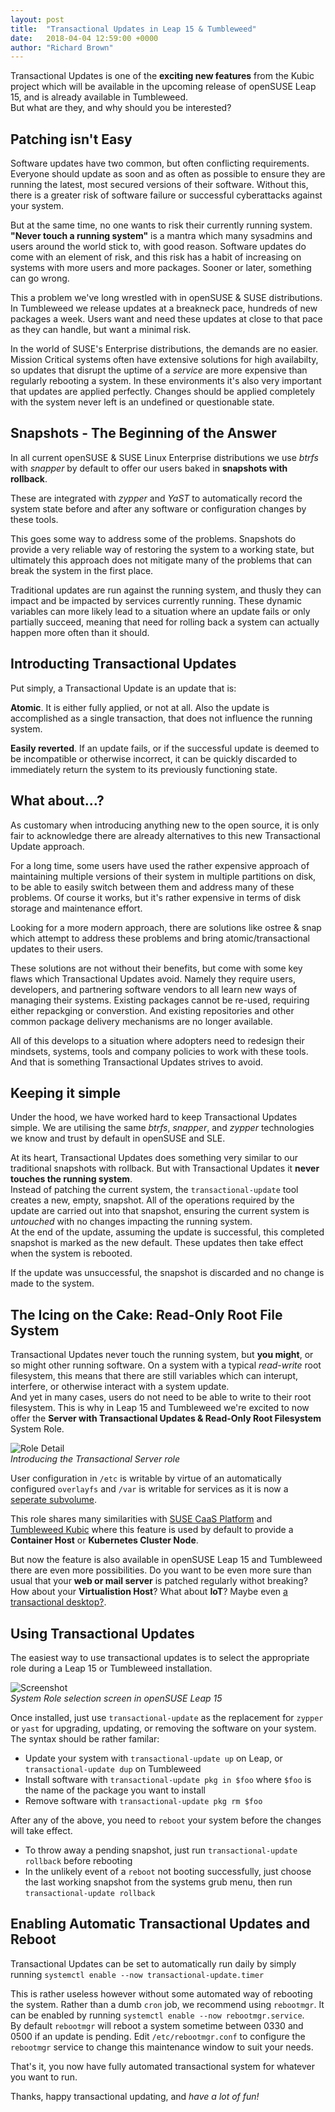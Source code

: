 ```yaml
---
layout: post
title:  "Transactional Updates in Leap 15 & Tumbleweed"
date:   2018-04-04 12:59:00 +0000
author: "Richard Brown"
---
```

Transactional Updates is one of the **exciting new features** from the Kubic project which will be available in the upcoming release of openSUSE Leap 15, and is already available in Tumbleweed.  
But what are they, and why should you be interested?

## Patching isn't Easy

Software updates have two common, but often conflicting requirements. Everyone should update as soon and as often as possible to ensure they are running the latest, most secured versions of their software. Without this, there is a greater risk of software failure or successful cyberattacks against your system.  

But at the same time, no one wants to risk their currently running system. **"Never touch a running system"** is a mantra which many sysadmins and users around the world stick to, with good reason. Software updates do come with an element of risk, and this risk has a habit of increasing on systems with more users and more packages. Sooner or later, something can go wrong. 

This a problem we've long wrestled with in openSUSE & SUSE distributions. In Tumbleweed we release updates at a breakneck pace, hundreds of new packages a week. Users want and need these updates at close to that pace as they can handle, but want a minimal risk.

In the world of SUSE's Enterprise distributions, the demands are no easier. Mission Critical systems often have extensive solutions for high availabilty, so updates that disrupt the uptime of a *service* are more expensive than regularly rebooting a system. In these environments it's also very important that updates are applied perfectly. Changes should be applied completely with the system never left is an undefined or questionable state.

## Snapshots - The Beginning of the Answer

In all current openSUSE & SUSE Linux Enterprise distributions we use *btrfs* with *snapper* by default to offer our users baked in **snapshots with rollback**.

These are integrated with *zypper* and *YaST* to automatically record the system state before and after any software or configuration changes by these tools.

This goes some way to address some of the problems. Snapshots do provide a very reliable way of restoring the system to a working state, but ultimately this approach does not mitigate many of the problems that can break the system in the first place.

Traditional updates are run against the running system, and thusly they can impact and be impacted by services currently running. These dynamic variables can more likely lead to a situation where an update fails or only partially succeed, meaning that need for rolling back a system can actually happen more often than it should.

## Introducting Transactional Updates

Put simply, a Transactional Update is an update that is:

**Atomic**. It is either fully applied, or not at all. Also the update is accomplished as a single transaction, that does not influence the running system.

**Easily reverted**. If an update fails, or if the successful update is deemed to be incompatible or otherwise incorrect, it can be quickly discarded to immediately return the system to its previously functioning state.

## What about...?

As customary when introducing anything new to the open source, it is only fair to acknowledge there are already alternatives to this new Transactional Update approach.

For a long time, some users have used the rather expensive approach of maintaining multiple versions of their system in multiple partitions on disk, to be able to easily switch between them and address many of these problems. Of course it works, but it's rather expensive in terms of disk storage and maintenance effort.

Looking for a more modern approach, there are solutions like ostree & snap which attempt to address these problems and bring atomic/transactional updates to their users.  

These solutions are not without their benefits, but come with some key flaws which Transactional Updates avoid. Namely they require users, developers, and partnering software vendors to all learn new ways of managing their systems. Existing packages cannot be re-used, requiring either repackging or converstion. And existing repositories and other common package delivery mechanisms are no longer available.  

All of this develops to a situation where adopters need to redesign their mindsets, systems, tools and company policies to work with these tools. And that is something Transactional Updates strives to avoid.

## Keeping it simple

Under the hood, we have worked hard to keep Transactional Updates simple. We are utilising the same *btrfs*, *snapper*, and *zypper* technologies we know and trust by default in openSUSE and SLE.

At its heart, Transactional Updates does something very similar to our traditional snapshots with rollback. But with Transactional Updates it **never touches the running system**.  
Instead of patching the current system, the `transactional-update` tool creates a new, empty, snapshot. All of the operations required by the update are carried out into that snapshot, ensuring the current system is *untouched* with no changes impacting the running system.  
At the end of the update, assuming the update is successful, this completed snapshot is marked as the new default. These updates then take effect when the system is rebooted.

If the update was unsuccessful, the snapshot is discarded and no change is made to the system. 

## The Icing on the Cake: Read-Only Root File System

Transactional Updates never touch the running system, but **you might**, or so might other running software. On a system with a typical *read-write* root filesystem, this means that there are still variables which can interupt, interfere, or otherwise interact with a system update.  
And yet in many cases, users do not need to be able to write to their root filesystem. This is why in Leap 15 and Tumbleweed we're excited to now offer the **Server with Transactional Updates & Read-Only Root Filesystem** System Role.

![Role Detail](/assets/images/TransactionalRole.png)  
*Introducing the Transactional Server role*

User configuration in `/etc` is writable by virtue of an automatically configured `overlayfs` and `/var` is writable for services as it is now a [seperate subvolume](https://lists.opensuse.org/opensuse-factory/2018-01/msg00390.html). 

This role shares many similarities with [SUSE CaaS Platform](https://www.suse.com/products/caas-platform/) and [Tumbleweed Kubic](http://download.opensuse.org/tumbleweed/iso/openSUSE-Tumbleweed-Kubic-DVD-x86_64-Current.iso) where this feature is used by default to provide a **Container Host** or **Kubernetes Cluster Node**.

But now the feature is also available in openSUSE Leap 15 and Tumbleweed there are even more possibilities. Do you want to be even more sure than usual that your **web or mail server** is patched regularly withot breaking? How about your **Virtualistion Host**? What about **IoT**? Maybe even [a transactional desktop?](https://rootco.de/2017-11-16-hackweek-2017-conclusion/).

## Using Transactional Updates

The easiest way to use transactional updates is to select the appropriate role during a Leap 15 or Tumbleweed installation.

![Screenshot](/assets/images/TransactionalScrenshot.png)  
*System Role selection screen in openSUSE Leap 15*

Once installed, just use `transactional-update` as the replacement for `zypper` or `yast` for upgrading, updating, or removing the software on your system.  
The syntax should be rather familar:

* Update your system with `transactional-update up` on Leap, or `transactional-update dup` on Tumbleweed
* Install software with `transactional-update pkg in $foo` where `$foo` is the name of the package you want to install
* Remove software with `transactional-update pkg rm $foo`

After any of the above, you need to `reboot` your system before the changes will take effect.

* To throw away a pending snapshot, just run `transactional-update rollback` before rebooting
* In the unlikely event of a `reboot` not booting successfully, just choose the last working snapshot from the systems grub menu, then run `transactional-update rollback` 

## Enabling Automatic Transactional Updates and Reboot

Transactional Updates can be set to automatically run daily by simply running `systemctl enable --now transactional-update.timer`  

This is rather useless however without some automated way of rebooting the system. Rather than a dumb `cron` job, we recommend using `rebootmgr`. It can be enabled by running `systemctl enable --now rebootmgr.service`.  
By default `rebootmgr` will reboot a system sometime between 0330 and 0500 if an update is pending. Edit `/etc/rebootmgr.conf` to configure the `rebootmgr` service to change this maintenance window to suit your needs.

That's it, you now have fully automated transactional system for whatever you want to run.

Thanks, happy transactional updating, and *have a lot of fun!*

